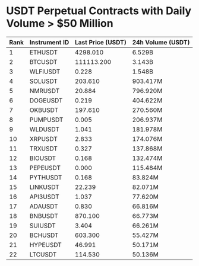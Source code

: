 # USDT Perpetual Contracts with Daily Volume > $50 Million

| Rank | Instrument ID | Last Price (USDT) | 24h Volume (USDT) |
|------|---------------|-------------------|-------------------|
| 1 | ETHUSDT | 4298.010 | 6.529B |
| 2 | BTCUSDT | 111113.200 | 3.143B |
| 3 | WLFIUSDT | 0.228 | 1.548B |
| 4 | SOLUSDT | 203.610 | 903.417M |
| 5 | NMRUSDT | 20.884 | 796.920M |
| 6 | DOGEUSDT | 0.219 | 404.622M |
| 7 | OKBUSDT | 197.610 | 270.560M |
| 8 | PUMPUSDT | 0.005 | 206.937M |
| 9 | WLDUSDT | 1.041 | 181.978M |
| 10 | XRPUSDT | 2.833 | 174.076M |
| 11 | TRXUSDT | 0.327 | 137.868M |
| 12 | BIOUSDT | 0.168 | 132.474M |
| 13 | PEPEUSDT | 0.000 | 115.484M |
| 14 | PYTHUSDT | 0.168 | 83.824M |
| 15 | LINKUSDT | 22.239 | 82.071M |
| 16 | API3USDT | 1.037 | 77.620M |
| 17 | ADAUSDT | 0.830 | 66.816M |
| 18 | BNBUSDT | 870.100 | 66.773M |
| 19 | SUIUSDT | 3.404 | 66.261M |
| 20 | BCHUSDT | 603.300 | 55.427M |
| 21 | HYPEUSDT | 46.991 | 50.171M |
| 22 | LTCUSDT | 114.530 | 50.136M |
